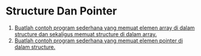 # Structure Dan Pointer
1. [Buatlah contoh program sederhana yang memuat elemen array di dalam structure dan sekaligus memuat structure di dalam array.](3penugasan1.c)
2. [Buatlah contoh program sederhana yang memuat elemen pointer di dalam structure.](3penugasan2.c)
